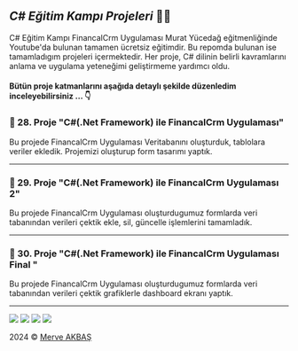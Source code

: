 ﻿## ***C# Eğitim Kampı Projeleri*** 👩‍💻

C# Eğitim Kampı FinancalCrm Uygulaması Murat Yücedağ eğitmenliğinde Youtube'da bulunan tamamen ücretsiz eğitimdir.
Bu repomda bulunan ise tamamladıgım projeleri içermektedir.
Her proje, C# dilinin belirli kavramlarını anlama ve uygulama yeteneğimi geliştirmeme yardımcı oldu.

#### Bütün proje katmanlarını aşağıda detaylı şekilde düzenledim inceleyebilirsiniz ... 👇

### 📜 28. Proje "C#(.Net Framework) ile FinancalCrm Uygulaması"
Bu projede FinancalCrm Uygulaması Veritabanını oluşturduk, tablolara veriler ekledik. Projemizi oluşturup form tasarımı yaptık.
***

### 📜 29. Proje "C#(.Net Framework) ile FinancalCrm Uygulaması 2"
Bu projede FinancalCrm Uygulaması oluşturdugumuz formlarda veri tabanından verileri çektik ekle, sil, güncelle işlemlerini tamamladık.
***

### 📜 30. Proje "C#(.Net Framework) ile FinancalCrm Uygulaması Final "
Bu projede FinancalCrm Uygulaması oluşturdugumuz formlarda veri tabanından verileri çektik grafiklerle dashboard ekranı yaptık.
***

![](https://i.hizliresim.com/p8u4x14.jpg)
![](https://i.hizliresim.com/qlilw08.jpg)
![](https://i.hizliresim.com/fx0meld.jpg)
![](https://i.hizliresim.com/o59zpt3.jpg)

2024 © [Merve AKBAŞ](https://mrvakbas.com)